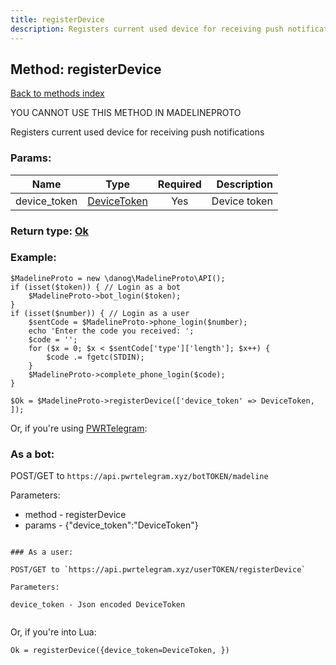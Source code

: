 ```yaml
---
title: registerDevice
description: Registers current used device for receiving push notifications
---
```

## Method: registerDevice  
[Back to methods index](index.md)


YOU CANNOT USE THIS METHOD IN MADELINEPROTO


Registers current used device for receiving push notifications

### Params:

| Name     |    Type       | Required | Description |
|----------|:-------------:|:--------:|------------:|
|device\_token|[DeviceToken](../types/DeviceToken.md) | Yes|Device token|


### Return type: [Ok](../types/Ok.md)

### Example:


```
$MadelineProto = new \danog\MadelineProto\API();
if (isset($token)) { // Login as a bot
    $MadelineProto->bot_login($token);
}
if (isset($number)) { // Login as a user
    $sentCode = $MadelineProto->phone_login($number);
    echo 'Enter the code you received: ';
    $code = '';
    for ($x = 0; $x < $sentCode['type']['length']; $x++) {
        $code .= fgetc(STDIN);
    }
    $MadelineProto->complete_phone_login($code);
}

$Ok = $MadelineProto->registerDevice(['device_token' => DeviceToken, ]);
```

Or, if you're using [PWRTelegram](https://pwrtelegram.xyz):

### As a bot:

POST/GET to `https://api.pwrtelegram.xyz/botTOKEN/madeline`

Parameters:

* method - registerDevice
* params - {"device_token":"DeviceToken"}

```

### As a user:

POST/GET to `https://api.pwrtelegram.xyz/userTOKEN/registerDevice`

Parameters:

device_token - Json encoded DeviceToken


```

Or, if you're into Lua:

```
Ok = registerDevice({device_token=DeviceToken, })
```

